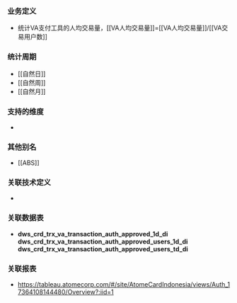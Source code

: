 ### 业务定义

* 统计VA支付工具的人均交易量，[[VA人均交易量]]=[[VA人均交易量]]/[[VA交易用户数]]
### 统计周期

* [[自然日]]
* [[自然周]]
* [[自然月]]
### 支持的维度

* 
### 其他别名

* [[ABS]]
### 关联技术定义

* 
### 关联数据表

* **dws_crd_trx_va_transaction_auth_approved_1d_di** 
   **dws_crd_trx_va_transaction_auth_approved_users_1d_di** **dws_crd_trx_va_transaction_auth_approved_users_td_di**
### 关联报表
* https://tableau.atomecorp.com/#/site/AtomeCardIndonesia/views/Auth_17364108144480/Overview?:iid=1
